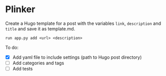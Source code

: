 # Plinker


Create a Hugo template for a post with the variables `link`, `description` and `title`
and save it as template.md.

```
run app.py add <url> <description>
```

To do:

- [x] Add yaml file to include settings (path to Hugo post directory)
- [ ] Add categories and tags
- [ ] Add tests
